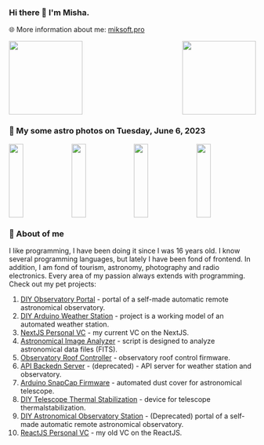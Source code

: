 ### Hi there 👋 I'm Misha.
🌐 More information about me: [miksoft.pro](https://miksoft.pro)

<div style="display: flex; justify-content: space-between; flex-wrap: nowrap;">
  <img src="https://github-readme-stats.vercel.app/api?username=miksrv&show_icons=true&theme=slateorange&hide_title=true&include_all_commits=true&count_private=true" style="height: 150px;" />
  <img src="https://github-readme-stats.vercel.app/api/top-langs/?username=miksrv&langs_count=6&layout=compact&theme=slateorange" style="height: 150px;" />
</div>

### 🚀 My some astro photos on Tuesday, June 6, 2023

<div style="display: flex; justify-content: space-between;">
   <img src="https://astro.miksoft.pro/api/photos/NGC_7822-720m-2020.11.07_thumb.jpg" alt="" style="width: 24%; height: 150px; object-fit: cover;" />
   <img src="https://astro.miksoft.pro/api/photos/NGC_6946-585m-2022.05.25_thumb.jpg" alt="" style="width: 24%; height: 150px; object-fit: cover;" />
   <img src="https://astro.miksoft.pro/api/photos/NGC_7000-305m-2020.08.25_thumb.jpg" alt="" style="width: 24%; height: 150px; object-fit: cover;" />
   <img src="https://astro.miksoft.pro/api/photos/NGC_7217-519m-2021.08.24_thumb.jpg" alt="" style="width: 24%; height: 150px; object-fit: cover;" />
</div>

### 🔭 About of me

I like programming, I have been doing it since I was 16 years old. I know several programming languages, but lately I have been fond of frontend. In addition, I am fond of tourism, astronomy, photography and radio electronics. Every area of my passion always extends with programming. Check out my pet projects:

1. [DIY Observatory Portal](https://github.com/miksrv/astronomy-portal) - portal of a self-made automatic remote astronomical observatory.
2. [DIY Arduino Weather Station](https://github.com/miksrv/arduino-weather-station) - project is a working model of an automated weather station.
3. [NextJS Personal VC](https://github.com/miksrv/nextjs-vcard-project) - my current VC on the NextJS.
4. [Astronomical Image Analyzer](https://github.com/miksrv/fits-parser) - script is designed to analyze astronomical data files (FITS).
5. [Observatory Roof Controller](https://github.com/miksrv/indi-rollroof) - observatory roof control firmware.
6. [API Backedn Server](https://github.com/miksrv/api-backend) - (deprecated) - API server for weather station and observatory.
7. [Arduino SnapCap Firmware](https://github.com/miksrv/arduino-snapcap) - automated dust cover for astronomical telescope.
8. [DIY Telescope Thermal Stabilization](https://github.com/miksrv/telescope_thermal_stabilization) - device for telescope thermalstabilization.
9. [DIY Astronomical Observatory Station](https://github.com/miksrv/observatory) - (Deprecated) portal of a self-made automatic remote astronomical observatory.
10. [ReactJS Personal VC](https://github.com/miksrv/react-personal-webpage) - my old VC on the ReactJS.

